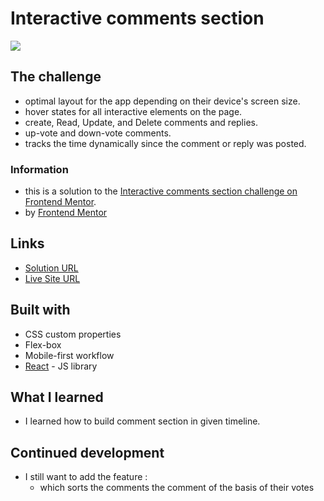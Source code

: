 # Interactive comments section

![](./src/screenshot.png)

## The challenge

- optimal layout for the app depending on their device's screen size.
- hover states for all interactive elements on the page.
- create, Read, Update, and Delete comments and replies.
- up-vote and down-vote comments.
- tracks the time dynamically since the comment or reply was posted.

### Information

- this is a solution to the [Interactive comments section challenge on Frontend Mentor](https://www.frontendmentor.io/challenges/interactive-comments-section-iG1RugEG9).
- by [Frontend Mentor](https://www.frontendmentor.io)

## Links

- [Solution URL](https://github.com/hmehta051/comment-section)
- [Live Site URL](https://comment-section-mu.vercel.app/)

## Built with

- CSS custom properties
- Flex-box
- Mobile-first workflow
- [React](https://reactjs.org/) - JS library

## What I learned

- I learned how to build comment section in given timeline.

## Continued development

- I still want to add the feature :
  - which sorts the comments the comment of the basis of their votes
